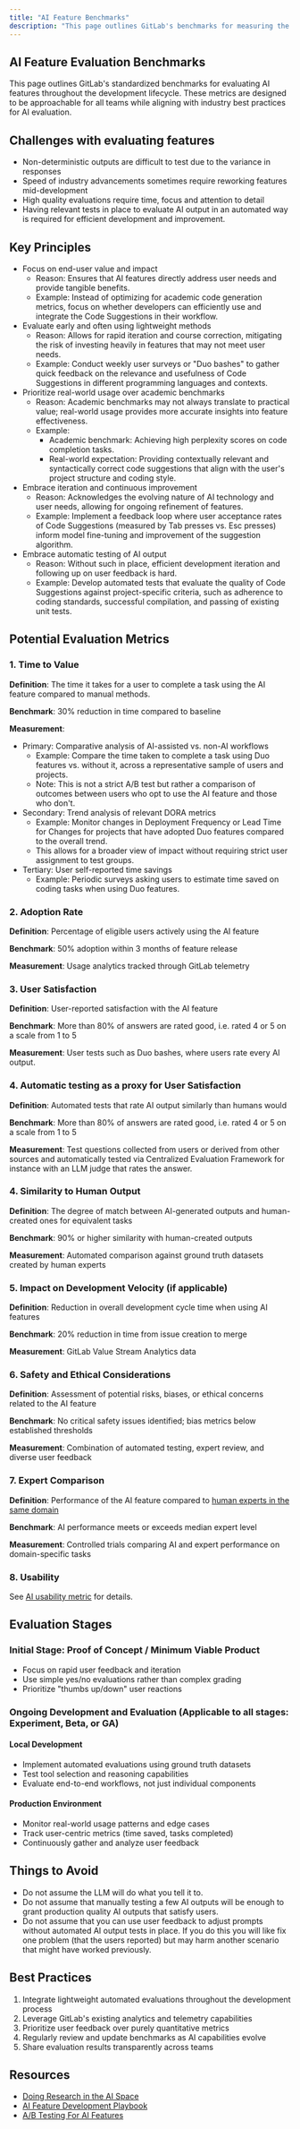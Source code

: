 ```yaml
---
title: "AI Feature Benchmarks"
description: "This page outlines GitLab's benchmarks for measuring the effectiveness and impact of AI-powered features in our development workflow."
---
```


## AI Feature Evaluation Benchmarks

This page outlines GitLab's standardized benchmarks for evaluating AI features throughout the development lifecycle. These metrics are designed to be approachable for all teams while aligning with industry best practices for AI evaluation.

## Challenges with evaluating features

- Non-deterministic outputs are difficult to test due to the variance in responses
- Speed of industry advancements sometimes require reworking features mid-development
- High quality evaluations require time, focus and attention to detail
- Having relevant tests in place to evaluate AI output in an automated way is required for efficient development and improvement. 

## Key Principles

- Focus on end-user value and impact
  - Reason: Ensures that AI features directly address user needs and provide tangible benefits.
  - Example: Instead of optimizing for academic code generation metrics, focus on whether developers can efficiently use and integrate the Code Suggestions in their workflow.
- Evaluate early and often using lightweight methods
  - Reason: Allows for rapid iteration and course correction, mitigating the risk of investing heavily in features that may not meet user needs.
  - Example: Conduct weekly user surveys or "Duo bashes" to gather quick feedback on the relevance and usefulness of Code Suggestions in different programming languages and contexts.
- Prioritize real-world usage over academic benchmarks
  - Reason: Academic benchmarks may not always translate to practical value; real-world usage provides more accurate insights into feature effectiveness.
  - Example: 
    - Academic benchmark: Achieving high perplexity scores on code completion tasks.
    - Real-world expectation: Providing contextually relevant and syntactically correct code suggestions that align with the user's project structure and coding style.
- Embrace iteration and continuous improvement
  - Reason: Acknowledges the evolving nature of AI technology and user needs, allowing for ongoing refinement of features.
  - Example: Implement a feedback loop where user acceptance rates of Code Suggestions (measured by Tab presses vs. Esc presses) inform model fine-tuning and improvement of the suggestion algorithm.
- Embrace automatic testing of AI output
  - Reason: Without such in place, efficient development iteration and following up on user feedback is hard.
  - Example: Develop automated tests that evaluate the quality of Code Suggestions against project-specific criteria, such as adherence to coding standards, successful compilation, and passing of existing unit tests.

## Potential Evaluation Metrics

### 1. Time to Value

**Definition**: The time it takes for a user to complete a task using the AI feature compared to manual methods.

**Benchmark**: 30% reduction in time compared to baseline

**Measurement**: 

- Primary: Comparative analysis of AI-assisted vs. non-AI workflows
  - Example: Compare the time taken to complete a task using Duo features vs. without it, across a representative sample of users and projects.
  - Note: This is not a strict A/B test but rather a comparison of outcomes between users who opt to use the AI feature and those who don't.
- Secondary: Trend analysis of relevant DORA metrics
  - Example: Monitor changes in Deployment Frequency or Lead Time for Changes for projects that have adopted Duo features compared to the overall trend.
  - This allows for a broader view of impact without requiring strict user assignment to test groups.
- Tertiary: User self-reported time savings
  - Example: Periodic surveys asking users to estimate time saved on coding tasks when using Duo features.

### 2. Adoption Rate

**Definition**: Percentage of eligible users actively using the AI feature

**Benchmark**: 50% adoption within 3 months of feature release

**Measurement**: Usage analytics tracked through GitLab telemetry

### 3. User Satisfaction

**Definition**: User-reported satisfaction with the AI feature

**Benchmark**: More than 80% of answers are rated good, i.e. rated 4 or 5 on a scale from 1 to 5

**Measurement**: User tests such as Duo bashes, where users rate every AI output.

### 4. Automatic testing as a proxy for User Satisfaction

**Definition**: Automated tests that rate AI output similarly than humans would 

**Benchmark**: More than 80% of answers are rated good, i.e. rated 4 or 5 on a scale from 1 to 5

**Measurement**: Test questions collected from users or derived from other sources and automatically tested via Centralized Evaluation Framework for instance with an LLM judge that rates the answer.

### 4. Similarity to Human Output

**Definition**: The degree of match between AI-generated outputs and human-created ones for equivalent tasks

**Benchmark**: 90% or higher similarity with human-created outputs

**Measurement**: Automated comparison against ground truth datasets created by human experts

### 5. Impact on Development Velocity (if applicable)

**Definition**: Reduction in overall development cycle time when using AI features

**Benchmark**: 20% reduction in time from issue creation to merge

**Measurement**: GitLab Value Stream Analytics data

### 6. Safety and Ethical Considerations

**Definition**: Assessment of potential risks, biases, or ethical concerns related to the AI feature

**Benchmark**: No critical safety issues identified; bias metrics below established thresholds

**Measurement**: Combination of automated testing, expert review, and diverse user feedback

### 7. Expert Comparison

**Definition**: Performance of the AI feature compared to [human experts in the same domain](../../product/personas/_index.md)

**Benchmark**: AI performance meets or exceeds median expert level

**Measurement**: Controlled trials comparing AI and expert performance on domain-specific tasks

### 8. Usability

See [AI usability metric](../../product/ux/ux-research/research-in-the-ai-space/#ai-usability-metric) for details.

## Evaluation Stages

### Initial Stage: Proof of Concept / Minimum Viable Product

- Focus on rapid user feedback and iteration
- Use simple yes/no evaluations rather than complex grading
- Prioritize "thumbs up/down" user reactions

### Ongoing Development and Evaluation (Applicable to all stages: Experiment, Beta, or GA)

#### Local Development

- Implement automated evaluations using ground truth datasets
- Test tool selection and reasoning capabilities
- Evaluate end-to-end workflows, not just individual components

#### Production Environment

- Monitor real-world usage patterns and edge cases
- Track user-centric metrics (time saved, tasks completed)
- Continuously gather and analyze user feedback

## Things to Avoid

- Do not assume the LLM will do what you tell it to.
- Do not assume that manually testing a few AI outputs will be enough to grant production quality AI outputs that satisfy users.
- Do not assume that you can use user feedback to adjust prompts without automated AI output tests in place. If you do this you will like fix one problem (that the users reported) but may harm another scenario that might have worked previously. 

## Best Practices

1. Integrate lightweight automated evaluations throughout the development process
2. Leverage GitLab's existing analytics and telemetry capabilities
3. Prioritize user feedback over purely quantitative metrics
4. Regularly review and update benchmarks as AI capabilities evolve
5. Share evaluation results transparently across teams

## Resources

- [Doing Research in the AI Space](../../product/ux/ux-research/research-in-the-ai-space/index.md)
- [AI Feature Development Playbook](https://gitlab.com/gitlab-org/ai-powered/discussions/-/issues/18)
- [A/B Testing For AI Features](TBA)
